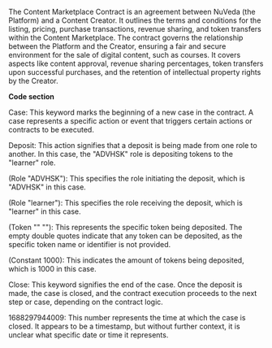 The Content Marketplace Contract is an agreement between NuVeda (the Platform) and a Content Creator. It outlines the terms and conditions for the listing, pricing, purchase transactions, revenue sharing, and token transfers within the Content Marketplace. The contract governs the relationship between the Platform and the Creator, ensuring a fair and secure environment for the sale of digital content, such as courses. It covers aspects like content approval, revenue sharing percentages, token transfers upon successful purchases, and the retention of intellectual property rights by the Creator.


**Code section**

Case: This keyword marks the beginning of a new case in the contract. A case represents a specific action or event that triggers certain actions or contracts to be executed.

Deposit: This action signifies that a deposit is being made from one role to another. In this case, the "ADVHSK" role is depositing tokens to the "learner" role.

(Role "ADVHSK"): This specifies the role initiating the deposit, which is "ADVHSK" in this case.

(Role "learner"): This specifies the role receiving the deposit, which is "learner" in this case.

(Token "" ""): This represents the specific token being deposited. The empty double quotes indicate that any token can be deposited, as the specific token name or identifier is not provided.

(Constant 1000): This indicates the amount of tokens being deposited, which is 1000 in this case.

Close: This keyword signifies the end of the case. Once the deposit is made, the case is closed, and the contract execution proceeds to the next step or case, depending on the contract logic.

1688297944009: This number represents the time at which the case is closed. It appears to be a timestamp, but without further context, it is unclear what specific date or time it represents.
